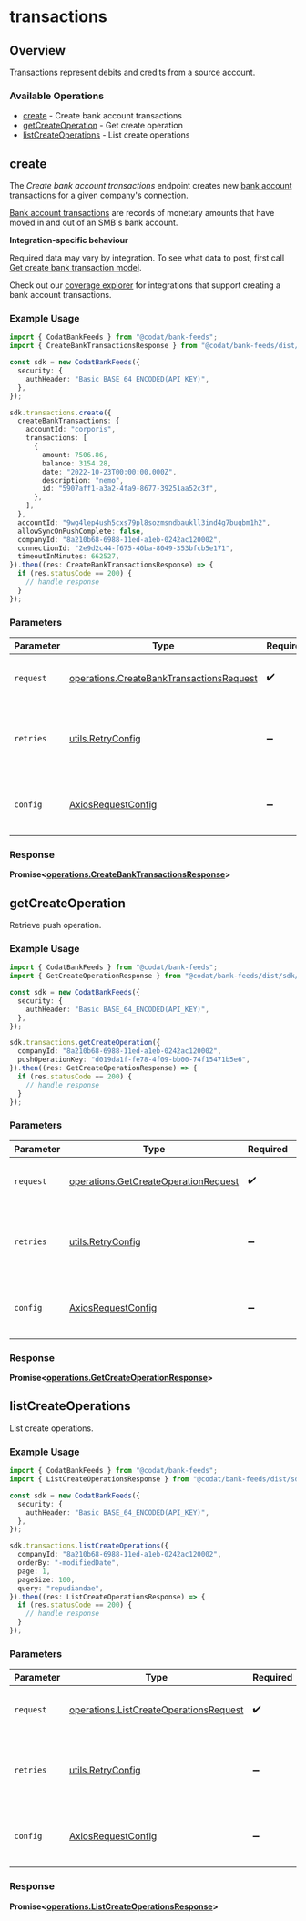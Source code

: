 # transactions

## Overview

Transactions represent debits and credits from a source account.

### Available Operations

* [create](#create) - Create bank account transactions
* [getCreateOperation](#getcreateoperation) - Get create operation
* [listCreateOperations](#listcreateoperations) - List create operations

## create

﻿The *Create bank account transactions* endpoint creates new [bank account transactions](https://docs.codat.io/bank-feeds-api#/schemas/BankTransactions) for a given company's connection.

[Bank account transactions](https://docs.codat.io/bank-feeds-api#/schemas/BankTransactions) are records of monetary amounts that have moved in and out of an SMB's bank account.

**Integration-specific behaviour**

Required data may vary by integration. To see what data to post, first call [Get create bank transaction model](https://docs.codat.io/bank-feeds-api#/operations/get-create-bankTransactions-model).

Check out our [coverage explorer](https://knowledge.codat.io/supported-features/accounting?view=tab-by-data-type&dataType=bankTransactions) for integrations that support creating a bank account transactions.


### Example Usage

```typescript
import { CodatBankFeeds } from "@codat/bank-feeds";
import { CreateBankTransactionsResponse } from "@codat/bank-feeds/dist/sdk/models/operations";

const sdk = new CodatBankFeeds({
  security: {
    authHeader: "Basic BASE_64_ENCODED(API_KEY)",
  },
});

sdk.transactions.create({
  createBankTransactions: {
    accountId: "corporis",
    transactions: [
      {
        amount: 7506.86,
        balance: 3154.28,
        date: "2022-10-23T00:00:00.000Z",
        description: "nemo",
        id: "5907aff1-a3a2-4fa9-8677-39251aa52c3f",
      },
    ],
  },
  accountId: "9wg4lep4ush5cxs79pl8sozmsndbaukll3ind4g7buqbm1h2",
  allowSyncOnPushComplete: false,
  companyId: "8a210b68-6988-11ed-a1eb-0242ac120002",
  connectionId: "2e9d2c44-f675-40ba-8049-353bfcb5e171",
  timeoutInMinutes: 662527,
}).then((res: CreateBankTransactionsResponse) => {
  if (res.statusCode == 200) {
    // handle response
  }
});
```

### Parameters

| Parameter                                                                                            | Type                                                                                                 | Required                                                                                             | Description                                                                                          |
| ---------------------------------------------------------------------------------------------------- | ---------------------------------------------------------------------------------------------------- | ---------------------------------------------------------------------------------------------------- | ---------------------------------------------------------------------------------------------------- |
| `request`                                                                                            | [operations.CreateBankTransactionsRequest](../../models/operations/createbanktransactionsrequest.md) | :heavy_check_mark:                                                                                   | The request object to use for the request.                                                           |
| `retries`                                                                                            | [utils.RetryConfig](../../models/utils/retryconfig.md)                                               | :heavy_minus_sign:                                                                                   | Configuration to override the default retry behavior of the client.                                  |
| `config`                                                                                             | [AxiosRequestConfig](https://axios-http.com/docs/req_config)                                         | :heavy_minus_sign:                                                                                   | Available config options for making requests.                                                        |


### Response

**Promise<[operations.CreateBankTransactionsResponse](../../models/operations/createbanktransactionsresponse.md)>**


## getCreateOperation

Retrieve push operation.

### Example Usage

```typescript
import { CodatBankFeeds } from "@codat/bank-feeds";
import { GetCreateOperationResponse } from "@codat/bank-feeds/dist/sdk/models/operations";

const sdk = new CodatBankFeeds({
  security: {
    authHeader: "Basic BASE_64_ENCODED(API_KEY)",
  },
});

sdk.transactions.getCreateOperation({
  companyId: "8a210b68-6988-11ed-a1eb-0242ac120002",
  pushOperationKey: "d019da1f-fe78-4f09-bb00-74f15471b5e6",
}).then((res: GetCreateOperationResponse) => {
  if (res.statusCode == 200) {
    // handle response
  }
});
```

### Parameters

| Parameter                                                                                    | Type                                                                                         | Required                                                                                     | Description                                                                                  |
| -------------------------------------------------------------------------------------------- | -------------------------------------------------------------------------------------------- | -------------------------------------------------------------------------------------------- | -------------------------------------------------------------------------------------------- |
| `request`                                                                                    | [operations.GetCreateOperationRequest](../../models/operations/getcreateoperationrequest.md) | :heavy_check_mark:                                                                           | The request object to use for the request.                                                   |
| `retries`                                                                                    | [utils.RetryConfig](../../models/utils/retryconfig.md)                                       | :heavy_minus_sign:                                                                           | Configuration to override the default retry behavior of the client.                          |
| `config`                                                                                     | [AxiosRequestConfig](https://axios-http.com/docs/req_config)                                 | :heavy_minus_sign:                                                                           | Available config options for making requests.                                                |


### Response

**Promise<[operations.GetCreateOperationResponse](../../models/operations/getcreateoperationresponse.md)>**


## listCreateOperations

List create operations.

### Example Usage

```typescript
import { CodatBankFeeds } from "@codat/bank-feeds";
import { ListCreateOperationsResponse } from "@codat/bank-feeds/dist/sdk/models/operations";

const sdk = new CodatBankFeeds({
  security: {
    authHeader: "Basic BASE_64_ENCODED(API_KEY)",
  },
});

sdk.transactions.listCreateOperations({
  companyId: "8a210b68-6988-11ed-a1eb-0242ac120002",
  orderBy: "-modifiedDate",
  page: 1,
  pageSize: 100,
  query: "repudiandae",
}).then((res: ListCreateOperationsResponse) => {
  if (res.statusCode == 200) {
    // handle response
  }
});
```

### Parameters

| Parameter                                                                                        | Type                                                                                             | Required                                                                                         | Description                                                                                      |
| ------------------------------------------------------------------------------------------------ | ------------------------------------------------------------------------------------------------ | ------------------------------------------------------------------------------------------------ | ------------------------------------------------------------------------------------------------ |
| `request`                                                                                        | [operations.ListCreateOperationsRequest](../../models/operations/listcreateoperationsrequest.md) | :heavy_check_mark:                                                                               | The request object to use for the request.                                                       |
| `retries`                                                                                        | [utils.RetryConfig](../../models/utils/retryconfig.md)                                           | :heavy_minus_sign:                                                                               | Configuration to override the default retry behavior of the client.                              |
| `config`                                                                                         | [AxiosRequestConfig](https://axios-http.com/docs/req_config)                                     | :heavy_minus_sign:                                                                               | Available config options for making requests.                                                    |


### Response

**Promise<[operations.ListCreateOperationsResponse](../../models/operations/listcreateoperationsresponse.md)>**

